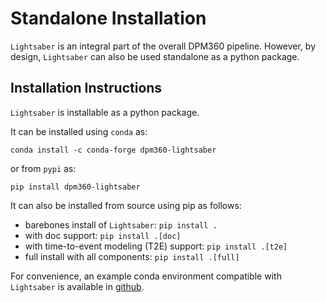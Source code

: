 # Standalone Installation

`Lightsaber` is an integral part of the overall DPM360 pipeline. However, by design, `Lightsaber` can also be used standalone as a python package. 

## Installation Instructions

`Lightsaber` is installable as a python package. 

It can be installed using `conda` as:
```
conda install -c conda-forge dpm360-lightsaber
```
 or from `pypi` as:
```
pip install dpm360-lightsaber
```
It can also be installed from source using pip as follows:
* barebones install of `Lightsaber`: `pip install .` 
* with doc support: `pip install .[doc]`
* with time-to-event modeling (T2E) support: `pip install .[t2e]`
* full install with all components: `pip install .[full]`

For convenience, an example conda environment compatible with `Lightsaber` is available in [github](https://github.com/IBM/DPM360/blob/main/environment.yaml).
